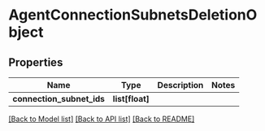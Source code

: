 # AgentConnectionSubnetsDeletionObject

## Properties
Name | Type | Description | Notes
------------ | ------------- | ------------- | -------------
**connection_subnet_ids** | **list[float]** |  | 

[[Back to Model list]](../README.md#documentation-for-models) [[Back to API list]](../README.md#documentation-for-api-endpoints) [[Back to README]](../README.md)

